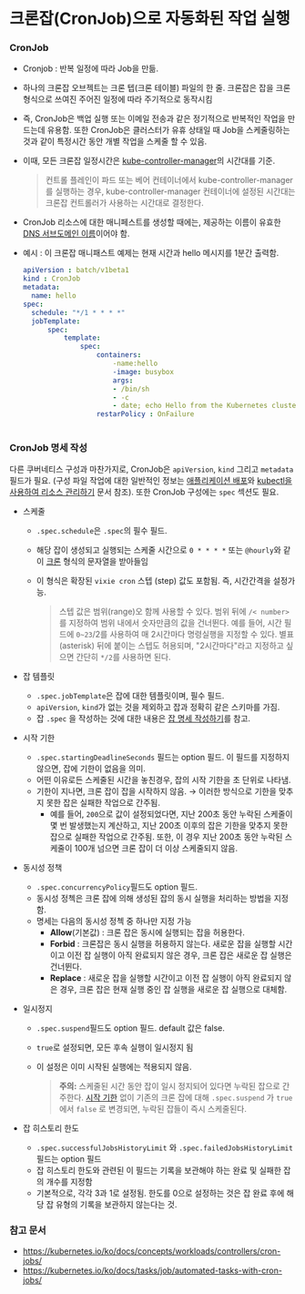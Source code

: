# 크론잡(CronJob)으로 자동화된 작업 실행

### CronJob

- Cronjob : 반복 일정에 따라 Job을 만듦.

- 하나의 크론잡 오브젝트는 크론 텝(크론 테이블) 파일의 한 줄. 크론잡은 잡을 크론 형식으로 쓰여진 주어진 일정에 따라 주기적으로 동작시킴

- 즉, CronJob은 백업 실행 또는 이메일 전송과 같은 정기적으로 반복적인 작업을 만드는데 유용함. 또한 CronJob은 클러스터가 유휴 상태일 때 Job을 스케줄링하는 것과 같이 특정시간 동안 개별 작업을 스케줄 할 수 있음.

- 이때, 모든 크론잡 일정시간은 [kube-controller-manager](https://kubernetes.io/docs/reference/command-line-tools-reference/kube-controller-manager/)의 시간대를 기준.

  > 컨트롤 플레인이 파드 또는 베어 컨테이너에서 kube-controller-manager를 실행하는 경우, kube-controller-manager 컨테이너에 설정된 시간대는 크론잡 컨트롤러가 사용하는 시간대로 결정한다.

- CronJob 리소스에 대한 매니페스트를 생성할 때에는, 제공하는 이름이 유효한  [DNS 서브도메인 이름](https://kubernetes.io/ko/docs/concepts/overview/working-with-objects/names/#dns-서브도메인-이름)이어야 함.

- 예시 : 이 크론잡 매니패스트 예제는 현재 시간과 hello 메시지를 1분간 출력함.

  ```yaml
  apiVersion : batch/v1beta1
  kind : CronJob
  metadata:
  	name: hello
  spec:
  	schedule: "*/1 * * * *"
  	jobTemplate:
  		spec:
  			template:
  				spec:
  					containers:
  						-name:hello
  						-image: busybox
  						args:
  						- /bin/sh
  						- -c
  						- date; echo Hello from the Kubernetes cluster
  					restarPolicy : OnFailure
  	
  ```

  



### CronJob 명세 작성

다른 쿠버네티스 구성과 마찬가지로, CronJob은 `apiVersion`, `kind` 그리고 `metadata`필드가 필요. (구성 파일 작업에 대한 일반적인 정보는 [애플리케이션 배포](https://kubernetes.io/docs/tasks/run-application/run-stateless-application-deployment/)와 [kubectl을 사용하여 리소스 관리하기](https://kubernetes.io/ko/docs/concepts/overview/working-with-objects/object-management/) 문서 참조). 또한 CronJob 구성에는 `spec` 섹션도 필요.

- 스케줄

  - `.spec.schedule`은 `.spec`의 필수 필드.

  - 해당 잡이 생성되고 실행되는 스케줄 시간으로 `0 * * * *` 또는 `@hourly`와 같이  [크론](https://ko.wikipedia.org/wiki/Cron) 형식의 문자열을 받아들임

  - 이 형식은 확장된 `vixie cron` 스텝 (step) 값도 포함됨. 즉, 시간간격을 설정가능.

    > 스텝 값은 범위(range)오 함께 사용할 수 있다. 범위 뒤에 `/< number>`를 지정하여 범위 내에서 숫자만큼의 값을 건너뛴다. 예를 들어, 시간 필드에 `0~23`/2를 사용하여 매 2시간마다 명령실행을 지정할 수 있다. 별표(asterisk) 뒤에 붙이는 스텝도 허용되며, "2시간마다"라고 지정하고 싶으면 간단히 `*/2`를 사용하면 된다.

- 잡 템플릿
  - `.spec.jobTemplate`은 잡에 대한 템플릿이며, 필수 필드.
  - `apiVersion`, `kind`가 없는 것을 제외하고 잡과 정확히 같은 스키마를 가짐.
  - 잡 `.spec` 을 작성하는 것에 대한 내용은 [잡 명세 작성하기](https://kubernetes.io/ko/docs/concepts/workloads/controllers/job/#잡-사양-작성하기)를 참고.
- 시작 기한
  - `.spec.startingDeadlineSeconds` 필드는 option 필드. 이 필드를 지정하지 않으면, 잡에 기한이 없음을 의미.
  - 어떤 이유로든 스케줄된 시간을 놓친경우, 잡의 시작 기한을 초 단위로 나타냄. 
  - 기한이 지나면, 크론 잡이 잡을 시작하지 않음.  → 이러한 방식으로 기한을 맞추지 못한 잡은 실패한 작업으로 간주됨.
    - 예를 들어,  `200`으로 값이 설정되었다면, 지난 200초 동안 누락된 스케줄이 몇 번 발생했는지 계산하고, 지난 200초 이후의 잡은 기한을 맞추지 못한 잡으로 실패한 작업으로 간주됨. 또한, 이 경우 지난 200초 동안 누락된 스케줄이 100개 넘으면 크론 잡이 더 이상 스케줄되지 않음.
- 동시성 정책
  - `.spec.concurrencyPolicy`필드도 option 필드.
  - 동시성 정첵은 크론 잡에 의해 생성된 잡의 동시 실행을 처리하는 방법을 지정함.
  - 명세는 다음의 동시성 정첵 중 하나만 지정 가능
    - **Allow**(기본값) : 크론 잡은 동시에 실행되는 잡을 허용한다.
    - **Forbid** : 크론잡은 동시 실행을 허용하지 않는다. 새로운 잡을 실행할 시간이고 이전 잡 실행이 아직 완료되지 않은 경우, 크론 잡은 새로운 잡 실행은 건너뛴다.
    - **Replace** : 새로운 잡을 실행할 시간이고 이전 잡 실행이 아직 완료되지 않은 경우, 크론 잡은 현재 실행 중인 잡 실행을 새로운 잡 실행으로 대체함.

- 일시정지

  - `.spec.suspend`필드도 option 필드. default 값은 false.

  - `true`로 설정되면, 모든 후속 실행이 일시정지 됨

  - 이 설정은 이미 시작된 실행에는 적용되지 않음.

    > **주의:** 스케줄된 시간 동안 잡이 일시 정지되어 있다면 누락된 잡으로 간주한다. [시작 기한](https://kubernetes.io/ko/docs/tasks/job/automated-tasks-with-cron-jobs/#시작-기한) 없이 기존의 크론 잡에 대해 `.spec.suspend` 가 `true` 에서 `false` 로 변경되면, 누락된 잡들이 즉시 스케줄된다.

- 잡 히스토리 한도
  -  `.spec.successfulJobsHistoryLimit` 와 `.spec.failedJobsHistoryLimit` 필드는 option 필드
  - 잡 히스토리 한도와 관련된 이 필드는 기록을 보관해야 하는 완료 및 실패한 잡의 개수를 지정함
  - 기본적으로, 각각 3과 1로 설정됨. 한도를 0으로 설정하는 것은 잡 완료 후에 해당 잡 유형의 기록을 보관하지 않는다는 것.

### 참고 문서

- https://kubernetes.io/ko/docs/concepts/workloads/controllers/cron-jobs/
- https://kubernetes.io/ko/docs/tasks/job/automated-tasks-with-cron-jobs/